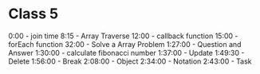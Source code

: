 # Class 5

0:00 - join time
8:15 - Array Traverse
12:00 - callback function
15:00 - forEach function
32:00 - Solve a Array Problem
1:27:00 - Question and Answer
1:30:00 - calculate fibonacci number
1:37:00 - Update
1:49:30 - Delete
1:56:00 - Break
2:08:00 - Object
2:34:00 - Notation
2:43:00 - Task
